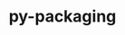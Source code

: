 ---
title: "py-packaging"
layout: cache
categories: [package, develop-2024-10-27]
meta: {"versions": ["24.1"], "compilers": ["apple-clang@=15.0.0", "cce@=15.0.1", "gcc@=10.2.1", "gcc@=11.1.0", "gcc@=11.4.0", "gcc@=12.3.0", "gcc@=13.2.0", "gcc@=7.3.1", "gcc@=7.5.0", "gcc@=9.4.0", "oneapi@=2024.2.1"], "oss": ["amzn2", "centos7", "rhel8", "ubuntu18.04", "ubuntu20.04", "ubuntu22.04", "ubuntu24.04", "ventura"], "platforms": ["darwin", "linux"], "targets": ["aarch64", "neoverse_n1", "neoverse_v1", "neoverse_v2", "ppc64le", "x86_64_v3", "zen4"], "stacks": ["aws-isc", "aws-isc-aarch64", "data-vis-sdk", "developer-tools-darwin", "developer-tools-manylinux2014", "e4s", "e4s-cray-rhel", "e4s-neoverse-v2", "e4s-neoverse_v1", "e4s-oneapi", "e4s-power", "e4s-rocm-external", "ml-darwin-aarch64-mps", "ml-linux-x86_64-cpu", "ml-linux-x86_64-cuda", "ml-linux-x86_64-rocm", "radiuss", "root", "tutorial"], "num_specs": 31, "num_specs_by_stack": {"root": 31, "developer-tools-darwin": 1, "ml-darwin-aarch64-mps": 2, "aws-isc-aarch64": 2, "aws-isc": 1, "developer-tools-manylinux2014": 1, "e4s-cray-rhel": 2, "e4s-power": 2, "radiuss": 3, "data-vis-sdk": 2, "e4s-neoverse_v1": 3, "e4s-neoverse-v2": 1, "e4s": 5, "e4s-rocm-external": 1, "tutorial": 1, "e4s-oneapi": 3, "ml-linux-x86_64-cpu": 2, "ml-linux-x86_64-cuda": 2, "ml-linux-x86_64-rocm": 2}}
spec_details: [{"hash": "wsimx3ptmfjjdowtwixeac6yvoif7qqw", "compiler": "apple-clang@=15.0.0", "versions": ["24.1"], "os": "ventura", "platform": "darwin", "target": "aarch64", "variants": ["build_system=python_pip"], "stacks": ["root", "developer-tools-darwin", "ml-darwin-aarch64-mps"], "size": "-", "tarball": "https://binaries.spack.io/develop-2024-10-27/build_cache/darwin-ventura-aarch64/apple-clang-15.0.0/py-packaging-24.1/darwin-ventura-aarch64-apple-clang-15.0.0-py-packaging-24.1-wsimx3ptmfjjdowtwixeac6yvoif7qqw.spack"}, {"hash": "5gazybxg55ccubb4okifhezos2qk5nex", "compiler": "apple-clang@=15.0.0", "versions": ["24.1"], "os": "ventura", "platform": "darwin", "target": "aarch64", "variants": ["build_system=python_pip"], "stacks": ["root", "ml-darwin-aarch64-mps"], "size": "-", "tarball": "https://binaries.spack.io/develop-2024-10-27/build_cache/darwin-ventura-aarch64/apple-clang-15.0.0/py-packaging-24.1/darwin-ventura-aarch64-apple-clang-15.0.0-py-packaging-24.1-5gazybxg55ccubb4okifhezos2qk5nex.spack"}, {"hash": "4dpfkiz5d4ec6di4ia6hz7fa4nsagtxc", "compiler": "gcc@=7.3.1", "versions": ["24.1"], "os": "amzn2", "platform": "linux", "target": "aarch64", "variants": ["build_system=python_pip"], "stacks": ["root", "aws-isc-aarch64"], "size": "-", "tarball": "https://binaries.spack.io/develop-2024-10-27/build_cache/linux-amzn2-aarch64/gcc-7.3.1/py-packaging-24.1/linux-amzn2-aarch64-gcc-7.3.1-py-packaging-24.1-4dpfkiz5d4ec6di4ia6hz7fa4nsagtxc.spack"}, {"hash": "oojq2t3mwbjm6z76q7pugmyxkoixwvsb", "compiler": "gcc@=7.3.1", "versions": ["24.1"], "os": "amzn2", "platform": "linux", "target": "neoverse_n1", "variants": ["build_system=python_pip"], "stacks": ["root", "aws-isc-aarch64"], "size": "-", "tarball": "https://binaries.spack.io/develop-2024-10-27/build_cache/linux-amzn2-neoverse_n1/gcc-7.3.1/py-packaging-24.1/linux-amzn2-neoverse_n1-gcc-7.3.1-py-packaging-24.1-oojq2t3mwbjm6z76q7pugmyxkoixwvsb.spack"}, {"hash": "wgbxj54s6r25lv7n5fshwqgqaky5bu3f", "compiler": "gcc@=7.3.1", "versions": ["24.1"], "os": "amzn2", "platform": "linux", "target": "x86_64_v3", "variants": ["build_system=python_pip"], "stacks": ["aws-isc", "root"], "size": "-", "tarball": "https://binaries.spack.io/develop-2024-10-27/build_cache/linux-amzn2-x86_64_v3/gcc-7.3.1/py-packaging-24.1/linux-amzn2-x86_64_v3-gcc-7.3.1-py-packaging-24.1-wgbxj54s6r25lv7n5fshwqgqaky5bu3f.spack"}, {"hash": "2dvmvf5cytvqs2amedy2rc5bynmjhql3", "compiler": "gcc@=10.2.1", "versions": ["24.1"], "os": "centos7", "platform": "linux", "target": "x86_64_v3", "variants": ["build_system=python_pip"], "stacks": ["root", "developer-tools-manylinux2014"], "size": "-", "tarball": "https://binaries.spack.io/develop-2024-10-27/build_cache/linux-centos7-x86_64_v3/gcc-10.2.1/py-packaging-24.1/linux-centos7-x86_64_v3-gcc-10.2.1-py-packaging-24.1-2dvmvf5cytvqs2amedy2rc5bynmjhql3.spack"}, {"hash": "4i6q25h62nkhosqbprznr4rozynko3t5", "compiler": "cce@=15.0.1", "versions": ["24.1"], "os": "rhel8", "platform": "linux", "target": "zen4", "variants": ["build_system=python_pip"], "stacks": ["root", "e4s-cray-rhel"], "size": "-", "tarball": "https://binaries.spack.io/develop-2024-10-27/build_cache/linux-rhel8-zen4/cce-15.0.1/py-packaging-24.1/linux-rhel8-zen4-cce-15.0.1-py-packaging-24.1-4i6q25h62nkhosqbprznr4rozynko3t5.spack"}, {"hash": "2jkr7el2wottnwarbbny4naog44vk6ld", "compiler": "cce@=15.0.1", "versions": ["24.1"], "os": "rhel8", "platform": "linux", "target": "zen4", "variants": ["build_system=python_pip"], "stacks": ["root", "e4s-cray-rhel"], "size": "-", "tarball": "https://binaries.spack.io/develop-2024-10-27/build_cache/linux-rhel8-zen4/cce-15.0.1/py-packaging-24.1/linux-rhel8-zen4-cce-15.0.1-py-packaging-24.1-2jkr7el2wottnwarbbny4naog44vk6ld.spack"}, {"hash": "mutoscfhu6plgdvzmx7uthq24pjxewki", "compiler": "gcc@=9.4.0", "versions": ["24.1"], "os": "ubuntu20.04", "platform": "linux", "target": "ppc64le", "variants": ["build_system=python_pip"], "stacks": ["root", "e4s-power"], "size": "-", "tarball": "https://binaries.spack.io/develop-2024-10-27/build_cache/linux-ubuntu20.04-ppc64le/gcc-9.4.0/py-packaging-24.1/linux-ubuntu20.04-ppc64le-gcc-9.4.0-py-packaging-24.1-mutoscfhu6plgdvzmx7uthq24pjxewki.spack"}, {"hash": "7vs63k3ko7l36ipeairriu44dnu6fuc5", "compiler": "gcc@=7.5.0", "versions": ["24.1"], "os": "ubuntu18.04", "platform": "linux", "target": "x86_64_v3", "variants": ["build_system=python_pip"], "stacks": ["root", "radiuss"], "size": "-", "tarball": "https://binaries.spack.io/develop-2024-10-27/build_cache/linux-ubuntu18.04-x86_64_v3/gcc-7.5.0/py-packaging-24.1/linux-ubuntu18.04-x86_64_v3-gcc-7.5.0-py-packaging-24.1-7vs63k3ko7l36ipeairriu44dnu6fuc5.spack"}, {"hash": "ha3d7qfvqpseptuw7tepgsdvemsvdxqq", "compiler": "gcc@=7.5.0", "versions": ["24.1"], "os": "ubuntu18.04", "platform": "linux", "target": "x86_64_v3", "variants": ["build_system=python_pip"], "stacks": ["root", "radiuss"], "size": "-", "tarball": "https://binaries.spack.io/develop-2024-10-27/build_cache/linux-ubuntu18.04-x86_64_v3/gcc-7.5.0/py-packaging-24.1/linux-ubuntu18.04-x86_64_v3-gcc-7.5.0-py-packaging-24.1-ha3d7qfvqpseptuw7tepgsdvemsvdxqq.spack"}, {"hash": "rhx4bmq6y3uvhhajizm6glvcz2mprwpy", "compiler": "gcc@=7.5.0", "versions": ["24.1"], "os": "ubuntu18.04", "platform": "linux", "target": "x86_64_v3", "variants": ["build_system=python_pip"], "stacks": ["root", "radiuss"], "size": "-", "tarball": "https://binaries.spack.io/develop-2024-10-27/build_cache/linux-ubuntu18.04-x86_64_v3/gcc-7.5.0/py-packaging-24.1/linux-ubuntu18.04-x86_64_v3-gcc-7.5.0-py-packaging-24.1-rhx4bmq6y3uvhhajizm6glvcz2mprwpy.spack"}, {"hash": "ayg5ttdumcqj5lgexebny7o2iu6fxlel", "compiler": "gcc@=9.4.0", "versions": ["24.1"], "os": "ubuntu20.04", "platform": "linux", "target": "ppc64le", "variants": ["build_system=python_pip"], "stacks": ["root", "e4s-power"], "size": "-", "tarball": "https://binaries.spack.io/develop-2024-10-27/build_cache/linux-ubuntu20.04-ppc64le/gcc-9.4.0/py-packaging-24.1/linux-ubuntu20.04-ppc64le-gcc-9.4.0-py-packaging-24.1-ayg5ttdumcqj5lgexebny7o2iu6fxlel.spack"}, {"hash": "lyfauvy576ustgkxfvjcpctx6xjyeqei", "compiler": "gcc@=11.1.0", "versions": ["24.1"], "os": "ubuntu20.04", "platform": "linux", "target": "x86_64_v3", "variants": ["build_system=python_pip"], "stacks": ["root", "data-vis-sdk"], "size": "-", "tarball": "https://binaries.spack.io/develop-2024-10-27/build_cache/linux-ubuntu20.04-x86_64_v3/gcc-11.1.0/py-packaging-24.1/linux-ubuntu20.04-x86_64_v3-gcc-11.1.0-py-packaging-24.1-lyfauvy576ustgkxfvjcpctx6xjyeqei.spack"}, {"hash": "amyviejeyahqfpcgkks3pemt6wt6m7pw", "compiler": "gcc@=11.1.0", "versions": ["24.1"], "os": "ubuntu20.04", "platform": "linux", "target": "x86_64_v3", "variants": ["build_system=python_pip"], "stacks": ["root", "data-vis-sdk"], "size": "-", "tarball": "https://binaries.spack.io/develop-2024-10-27/build_cache/linux-ubuntu20.04-x86_64_v3/gcc-11.1.0/py-packaging-24.1/linux-ubuntu20.04-x86_64_v3-gcc-11.1.0-py-packaging-24.1-amyviejeyahqfpcgkks3pemt6wt6m7pw.spack"}, {"hash": "xvnyakl3qcznnr4aphlogoe6n3sbrlwo", "compiler": "gcc@=11.4.0", "versions": ["24.1"], "os": "ubuntu22.04", "platform": "linux", "target": "neoverse_v1", "variants": ["build_system=python_pip"], "stacks": ["root", "e4s-neoverse_v1"], "size": "-", "tarball": "https://binaries.spack.io/develop-2024-10-27/build_cache/linux-ubuntu22.04-neoverse_v1/gcc-11.4.0/py-packaging-24.1/linux-ubuntu22.04-neoverse_v1-gcc-11.4.0-py-packaging-24.1-xvnyakl3qcznnr4aphlogoe6n3sbrlwo.spack"}, {"hash": "rtskpgqnt4mf4rvw4giwhtye4etb4qcr", "compiler": "gcc@=11.4.0", "versions": ["24.1"], "os": "ubuntu22.04", "platform": "linux", "target": "neoverse_v1", "variants": ["build_system=python_pip"], "stacks": ["root", "e4s-neoverse_v1"], "size": "-", "tarball": "https://binaries.spack.io/develop-2024-10-27/build_cache/linux-ubuntu22.04-neoverse_v1/gcc-11.4.0/py-packaging-24.1/linux-ubuntu22.04-neoverse_v1-gcc-11.4.0-py-packaging-24.1-rtskpgqnt4mf4rvw4giwhtye4etb4qcr.spack"}, {"hash": "fvuecl7ibggryweyorh5lg5xsvahd7tb", "compiler": "gcc@=11.4.0", "versions": ["24.1"], "os": "ubuntu22.04", "platform": "linux", "target": "neoverse_v1", "variants": ["build_system=python_pip"], "stacks": ["root", "e4s-neoverse_v1"], "size": "-", "tarball": "https://binaries.spack.io/develop-2024-10-27/build_cache/linux-ubuntu22.04-neoverse_v1/gcc-11.4.0/py-packaging-24.1/linux-ubuntu22.04-neoverse_v1-gcc-11.4.0-py-packaging-24.1-fvuecl7ibggryweyorh5lg5xsvahd7tb.spack"}, {"hash": "2f4p4nhdroqqt4zhj6zjy2ktezgo5bzw", "compiler": "gcc@=11.4.0", "versions": ["24.1"], "os": "ubuntu22.04", "platform": "linux", "target": "neoverse_v2", "variants": ["build_system=python_pip"], "stacks": ["root", "e4s-neoverse-v2"], "size": "-", "tarball": "https://binaries.spack.io/develop-2024-10-27/build_cache/linux-ubuntu22.04-neoverse_v2/gcc-11.4.0/py-packaging-24.1/linux-ubuntu22.04-neoverse_v2-gcc-11.4.0-py-packaging-24.1-2f4p4nhdroqqt4zhj6zjy2ktezgo5bzw.spack"}, {"hash": "zeu7scvnyltkzf76mh2qvr74mlsm6ygn", "compiler": "gcc@=11.4.0", "versions": ["24.1"], "os": "ubuntu22.04", "platform": "linux", "target": "x86_64_v3", "variants": ["build_system=python_pip"], "stacks": ["e4s", "root"], "size": "-", "tarball": "https://binaries.spack.io/develop-2024-10-27/build_cache/linux-ubuntu22.04-x86_64_v3/gcc-11.4.0/py-packaging-24.1/linux-ubuntu22.04-x86_64_v3-gcc-11.4.0-py-packaging-24.1-zeu7scvnyltkzf76mh2qvr74mlsm6ygn.spack"}, {"hash": "n4tlas6spfx56o6gchjdp4h3bu4ahucw", "compiler": "gcc@=11.4.0", "versions": ["24.1"], "os": "ubuntu22.04", "platform": "linux", "target": "x86_64_v3", "variants": ["build_system=python_pip"], "stacks": ["e4s", "root"], "size": "-", "tarball": "https://binaries.spack.io/develop-2024-10-27/build_cache/linux-ubuntu22.04-x86_64_v3/gcc-11.4.0/py-packaging-24.1/linux-ubuntu22.04-x86_64_v3-gcc-11.4.0-py-packaging-24.1-n4tlas6spfx56o6gchjdp4h3bu4ahucw.spack"}, {"hash": "lwcf6pfxyja52f22wb6b3pstgr4xs2ip", "compiler": "gcc@=11.4.0", "versions": ["24.1"], "os": "ubuntu22.04", "platform": "linux", "target": "x86_64_v3", "variants": ["build_system=python_pip"], "stacks": ["root", "e4s-rocm-external"], "size": "-", "tarball": "https://binaries.spack.io/develop-2024-10-27/build_cache/linux-ubuntu22.04-x86_64_v3/gcc-11.4.0/py-packaging-24.1/linux-ubuntu22.04-x86_64_v3-gcc-11.4.0-py-packaging-24.1-lwcf6pfxyja52f22wb6b3pstgr4xs2ip.spack"}, {"hash": "qyc4wjz7tu63njw7dynujexonwiok6tm", "compiler": "gcc@=11.4.0", "versions": ["24.1"], "os": "ubuntu22.04", "platform": "linux", "target": "x86_64_v3", "variants": ["build_system=python_pip"], "stacks": ["e4s", "root"], "size": "-", "tarball": "https://binaries.spack.io/develop-2024-10-27/build_cache/linux-ubuntu22.04-x86_64_v3/gcc-11.4.0/py-packaging-24.1/linux-ubuntu22.04-x86_64_v3-gcc-11.4.0-py-packaging-24.1-qyc4wjz7tu63njw7dynujexonwiok6tm.spack"}, {"hash": "wvtjc6wcy3qtb5o6guh2jwqj4nxcioy2", "compiler": "gcc@=11.4.0", "versions": ["24.1"], "os": "ubuntu22.04", "platform": "linux", "target": "x86_64_v3", "variants": ["build_system=python_pip"], "stacks": ["e4s", "root"], "size": "-", "tarball": "https://binaries.spack.io/develop-2024-10-27/build_cache/linux-ubuntu22.04-x86_64_v3/gcc-11.4.0/py-packaging-24.1/linux-ubuntu22.04-x86_64_v3-gcc-11.4.0-py-packaging-24.1-wvtjc6wcy3qtb5o6guh2jwqj4nxcioy2.spack"}, {"hash": "2oxsgmktnjvr5qiyhcetn3hqpkbwrcft", "compiler": "gcc@=11.4.0", "versions": ["24.1"], "os": "ubuntu22.04", "platform": "linux", "target": "x86_64_v3", "variants": ["build_system=python_pip"], "stacks": ["e4s", "root"], "size": "-", "tarball": "https://binaries.spack.io/develop-2024-10-27/build_cache/linux-ubuntu22.04-x86_64_v3/gcc-11.4.0/py-packaging-24.1/linux-ubuntu22.04-x86_64_v3-gcc-11.4.0-py-packaging-24.1-2oxsgmktnjvr5qiyhcetn3hqpkbwrcft.spack"}, {"hash": "dtpzrsrfbg3h6r6fl3h5dclyanmwkcrh", "compiler": "gcc@=12.3.0", "versions": ["24.1"], "os": "ubuntu22.04", "platform": "linux", "target": "x86_64_v3", "variants": ["build_system=python_pip"], "stacks": ["root", "tutorial"], "size": "-", "tarball": "https://binaries.spack.io/develop-2024-10-27/build_cache/linux-ubuntu22.04-x86_64_v3/gcc-12.3.0/py-packaging-24.1/linux-ubuntu22.04-x86_64_v3-gcc-12.3.0-py-packaging-24.1-dtpzrsrfbg3h6r6fl3h5dclyanmwkcrh.spack"}, {"hash": "c6n76ylq7dmbe7yt5pn5qwdnfeh7qpyc", "compiler": "oneapi@=2024.2.1", "versions": ["24.1"], "os": "ubuntu22.04", "platform": "linux", "target": "x86_64_v3", "variants": ["build_system=python_pip"], "stacks": ["root", "e4s-oneapi"], "size": "-", "tarball": "https://binaries.spack.io/develop-2024-10-27/build_cache/linux-ubuntu22.04-x86_64_v3/oneapi-2024.2.1/py-packaging-24.1/linux-ubuntu22.04-x86_64_v3-oneapi-2024.2.1-py-packaging-24.1-c6n76ylq7dmbe7yt5pn5qwdnfeh7qpyc.spack"}, {"hash": "wuhv4cs4vvnsnkkaryl7xz6dscr4omxq", "compiler": "oneapi@=2024.2.1", "versions": ["24.1"], "os": "ubuntu22.04", "platform": "linux", "target": "x86_64_v3", "variants": ["build_system=python_pip"], "stacks": ["root", "e4s-oneapi"], "size": "-", "tarball": "https://binaries.spack.io/develop-2024-10-27/build_cache/linux-ubuntu22.04-x86_64_v3/oneapi-2024.2.1/py-packaging-24.1/linux-ubuntu22.04-x86_64_v3-oneapi-2024.2.1-py-packaging-24.1-wuhv4cs4vvnsnkkaryl7xz6dscr4omxq.spack"}, {"hash": "bm2jm3jkes6mxzvd5fmw6uthuevet6zw", "compiler": "oneapi@=2024.2.1", "versions": ["24.1"], "os": "ubuntu22.04", "platform": "linux", "target": "x86_64_v3", "variants": ["build_system=python_pip"], "stacks": ["root", "e4s-oneapi"], "size": "-", "tarball": "https://binaries.spack.io/develop-2024-10-27/build_cache/linux-ubuntu22.04-x86_64_v3/oneapi-2024.2.1/py-packaging-24.1/linux-ubuntu22.04-x86_64_v3-oneapi-2024.2.1-py-packaging-24.1-bm2jm3jkes6mxzvd5fmw6uthuevet6zw.spack"}, {"hash": "tzkmsixhme2rio2wqtmgshgeuvioz7hm", "compiler": "gcc@=13.2.0", "versions": ["24.1"], "os": "ubuntu24.04", "platform": "linux", "target": "x86_64_v3", "variants": ["build_system=python_pip"], "stacks": ["root", "ml-linux-x86_64-cpu", "ml-linux-x86_64-cuda", "ml-linux-x86_64-rocm"], "size": "-", "tarball": "https://binaries.spack.io/develop-2024-10-27/build_cache/linux-ubuntu24.04-x86_64_v3/gcc-13.2.0/py-packaging-24.1/linux-ubuntu24.04-x86_64_v3-gcc-13.2.0-py-packaging-24.1-tzkmsixhme2rio2wqtmgshgeuvioz7hm.spack"}, {"hash": "qe6lt7wbx4mvbgsrhgfqwje7urqc7qck", "compiler": "gcc@=13.2.0", "versions": ["24.1"], "os": "ubuntu24.04", "platform": "linux", "target": "x86_64_v3", "variants": ["build_system=python_pip"], "stacks": ["root", "ml-linux-x86_64-cpu", "ml-linux-x86_64-cuda", "ml-linux-x86_64-rocm"], "size": "-", "tarball": "https://binaries.spack.io/develop-2024-10-27/build_cache/linux-ubuntu24.04-x86_64_v3/gcc-13.2.0/py-packaging-24.1/linux-ubuntu24.04-x86_64_v3-gcc-13.2.0-py-packaging-24.1-qe6lt7wbx4mvbgsrhgfqwje7urqc7qck.spack"}]
---